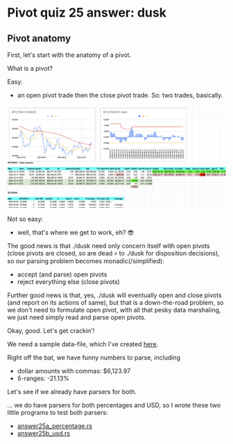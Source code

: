 # Pivot quiz 25 answer: dusk

## Pivot anatomy

First, let's start with the anatomy of a pivot.

What is a pivot?

Easy:

* an open pivot trade then the close pivot trade. So: two trades, basically.

![Pivot trades in action](imgs/02-pivot-anatomy.png)

Not so easy: 

* well, that's where we get to work, eh? 😎 

The good news is that ./dusk need only concern itself with open pivots (close pivots are closed, so are dead 💀 to ./dusk for disposition decisions), so our parsing problem becomes monadic(/simplified):

* accept (and parse) open pivots
* reject everything else (close pivots)

Further good news is that, yes, ./dusk will eventually open and close pivots (and report on its actions of same), but that is a down-the-road problem, so we don't need to formulate open pivot, with all that pesky data marshaling, we just need simply read and parse open pivots.

Okay, good. Let's get crackin'!

We need a sample data-file, which I've created [here](data/btc-paxg.tsv).

Right off the bat, we have funny numbers to parse, including

* dollar amounts with commas: $6,123.97
* δ-ranges: -21.13%

Let's see if we already have parsers for both.

... we do have parsers for both percentages and USD, so I wrote these two little
programs to test both parsers: 

* [answer25a_percentage.rs](answer25a_percentage.rs)
* [answer25b_usd.rs](answer25b_usd.rs)
